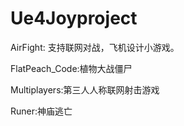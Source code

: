 # Ue4Joyproject

AirFight: 支持联网对战，飞机设计小游戏。

FlatPeach_Code:植物大战僵尸

Multiplayers:第三人人称联网射击游戏

Runer:神庙逃亡
